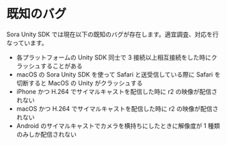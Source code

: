 # 既知のバグ

Sora Unity SDK では現在以下の既知のバグが存在します。適宜調査、対応を行なっています。

- 各プラットフォームの Unity SDK 同士で 3 接続以上相互接続をした時にクラッシュすることがある
- macOS の Sora Unity SDK を使って Safari と送受信している際に Safari を切断すると MacOS の Unity がクラッシュする
- iPhone かつ H.264 でサイマルキャストを配信した時に r2 の映像が配信されない
- macOS かつ H.264 でサイマルキャストを配信した時に r2 の映像が配信されない
- Android のサイマルキャストでカメラを横持ちにしたときに解像度が 1 種類のみしか配信されない
